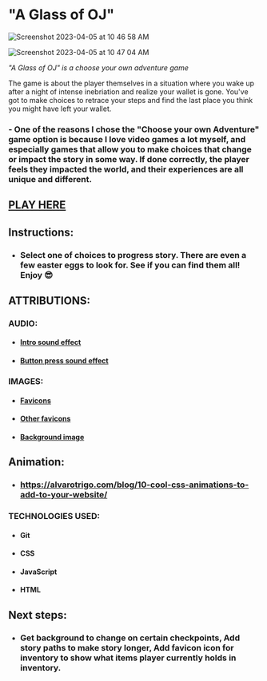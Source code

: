 # "A Glass of OJ"

![Screenshot 2023-04-05 at 10 46 58 AM](https://user-images.githubusercontent.com/110790998/230509364-3df46b40-5a66-4bae-b033-f00671f62ddf.jpg)

![Screenshot 2023-04-05 at 10 47 04 AM](https://user-images.githubusercontent.com/110790998/230509489-f938969d-5895-4b60-84f8-4b070489aa80.jpg)

_"A Glass of OJ" is a choose your own adventure game_

The game is about the player themselves in a situation where you wake up after a night of intense inebriation and realize your wallet is gone. You've got to make choices to retrace your steps and find the last place you think you might have left your wallet.
### - One of the reasons I chose the "Choose your own Adventure" game option is because I love video games a lot myself, and especially games that allow you to make choices that change or impact the story in some way. If done correctly, the player feels they impacted the world, and their experiences are all unique and different. 

## [PLAY HERE](https://lucent-duckanoo-b36e0a.netlify.app)

## Instructions: 
- ### Select one of choices to progress story. There are even a few easter eggs to look for. See if you can find them all! Enjoy 😎

## ATTRIBUTIONS:

### AUDIO:

- #### [Intro sound effect](https://youtu.be/6rYbOOU3tes)

- #### [Button press sound effect](https://youtu.be/tVJmvlNf_wk)

### IMAGES: 

- #### [Favicons]("https://www.favicon.cc")

- #### [Other favicons](https://fontawesome.com/)

- #### [Background image](https://i.ytimg.com/vi/QVEBrnlCDik/maxresdefault.jpg)

## Animation:  
- ### https://alvarotrigo.com/blog/10-cool-css-animations-to-add-to-your-website/

### TECHNOLOGIES USED:

- #### Git
- #### CSS
- #### JavaScript
- #### HTML

## Next steps:
- ### Get background to change on certain checkpoints, Add story paths to make story longer, Add favicon icon for inventory to show what items player currently holds in inventory.
